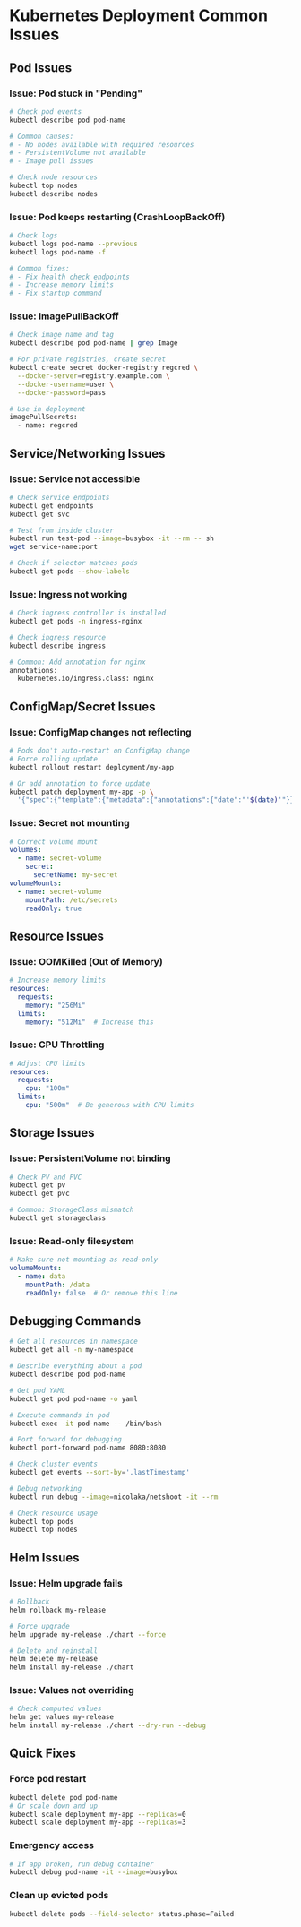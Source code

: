 # Kubernetes Deployment Common Issues

## Pod Issues

### Issue: Pod stuck in "Pending"
```bash
# Check pod events
kubectl describe pod pod-name

# Common causes:
# - No nodes available with required resources
# - PersistentVolume not available
# - Image pull issues

# Check node resources
kubectl top nodes
kubectl describe nodes
```

### Issue: Pod keeps restarting (CrashLoopBackOff)
```bash
# Check logs
kubectl logs pod-name --previous
kubectl logs pod-name -f

# Common fixes:
# - Fix health check endpoints
# - Increase memory limits
# - Fix startup command
```

### Issue: ImagePullBackOff
```bash
# Check image name and tag
kubectl describe pod pod-name | grep Image

# For private registries, create secret
kubectl create secret docker-registry regcred \
  --docker-server=registry.example.com \
  --docker-username=user \
  --docker-password=pass

# Use in deployment
imagePullSecrets:
  - name: regcred
```

## Service/Networking Issues

### Issue: Service not accessible
```bash
# Check service endpoints
kubectl get endpoints
kubectl get svc

# Test from inside cluster
kubectl run test-pod --image=busybox -it --rm -- sh
wget service-name:port

# Check if selector matches pods
kubectl get pods --show-labels
```

### Issue: Ingress not working
```bash
# Check ingress controller is installed
kubectl get pods -n ingress-nginx

# Check ingress resource
kubectl describe ingress

# Common: Add annotation for nginx
annotations:
  kubernetes.io/ingress.class: nginx
```

## ConfigMap/Secret Issues

### Issue: ConfigMap changes not reflecting
```bash
# Pods don't auto-restart on ConfigMap change
# Force rolling update
kubectl rollout restart deployment/my-app

# Or add annotation to force update
kubectl patch deployment my-app -p \
  '{"spec":{"template":{"metadata":{"annotations":{"date":"'$(date)'"}}}}}'
```

### Issue: Secret not mounting
```yaml
# Correct volume mount
volumes:
  - name: secret-volume
    secret:
      secretName: my-secret
volumeMounts:
  - name: secret-volume
    mountPath: /etc/secrets
    readOnly: true
```

## Resource Issues

### Issue: OOMKilled (Out of Memory)
```yaml
# Increase memory limits
resources:
  requests:
    memory: "256Mi"
  limits:
    memory: "512Mi"  # Increase this
```

### Issue: CPU Throttling
```yaml
# Adjust CPU limits
resources:
  requests:
    cpu: "100m"
  limits:
    cpu: "500m"  # Be generous with CPU limits
```

## Storage Issues

### Issue: PersistentVolume not binding
```bash
# Check PV and PVC
kubectl get pv
kubectl get pvc

# Common: StorageClass mismatch
kubectl get storageclass
```

### Issue: Read-only filesystem
```yaml
# Make sure not mounting as read-only
volumeMounts:
  - name: data
    mountPath: /data
    readOnly: false  # Or remove this line
```

## Debugging Commands

```bash
# Get all resources in namespace
kubectl get all -n my-namespace

# Describe everything about a pod
kubectl describe pod pod-name

# Get pod YAML
kubectl get pod pod-name -o yaml

# Execute commands in pod
kubectl exec -it pod-name -- /bin/bash

# Port forward for debugging
kubectl port-forward pod-name 8080:8080

# Check cluster events
kubectl get events --sort-by='.lastTimestamp'

# Debug networking
kubectl run debug --image=nicolaka/netshoot -it --rm

# Check resource usage
kubectl top pods
kubectl top nodes
```

## Helm Issues

### Issue: Helm upgrade fails
```bash
# Rollback
helm rollback my-release

# Force upgrade
helm upgrade my-release ./chart --force

# Delete and reinstall
helm delete my-release
helm install my-release ./chart
```

### Issue: Values not overriding
```bash
# Check computed values
helm get values my-release
helm install my-release ./chart --dry-run --debug
```

## Quick Fixes

### Force pod restart
```bash
kubectl delete pod pod-name
# Or scale down and up
kubectl scale deployment my-app --replicas=0
kubectl scale deployment my-app --replicas=3
```

### Emergency access
```bash
# If app broken, run debug container
kubectl debug pod-name -it --image=busybox
```

### Clean up evicted pods
```bash
kubectl delete pods --field-selector status.phase=Failed
```